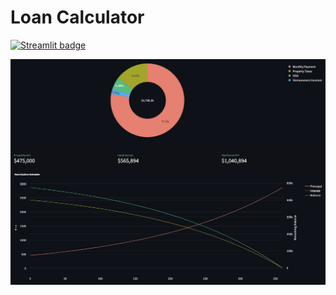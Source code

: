 # Loan Calculator

[![Streamlit 
badge](https://img.shields.io/badge/Streamlit-Cloud-red?style=flat-sqaure)](https://kmcleste-loan-calculator-loan-calculatorapp-m6uaai.streamlit.app/)

![Payment breakdown](https://github.com/kmcleste/loan-calculator/blob/main/images/payment_breakdown.png?raw=true)
